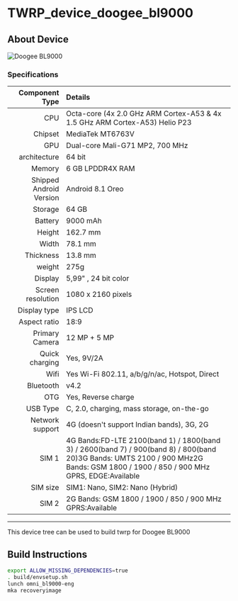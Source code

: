 # TWRP_device_doogee_bl9000

## About Device

![Doogee BL9000](https://s.4pda.to/QysaaUshbz0mkd9uxGMuGDCXuWWgnnWhrX1jGRn9z0r3werNYUb1.jpg?_=1557411025)

### Specifications

Component Type | Details
-------:|:-------------------------
CPU     | Octa-core (4x 2.0 GHz ARM Cortex-A53 & 4x 1.5 GHz ARM Cortex-A53) Helio P23
Chipset | MediaTek MT6763V
GPU     | Dual-core Mali-G71 MP2, 700 MHz
architecture | 64 bit
Memory  | 6 GB LPDDR4X RAM
Shipped Android Version | 	Android 8.1 Oreo
Storage | 64 GB
Battery | 9000 mAh
Height | 162.7 mm
Width | 78.1 mm
Thickness | 13.8 mm
weight | 275g
Display | 5,99" , 24 bit color
Screen resolution | 1080 x 2160 pixels
Display type | IPS LCD
Aspect ratio | 18:9
Primary Camera | 12 MP + 5 MP
Quick charging | Yes, 9V/2A
Wifi | Yes Wi-Fi 802.11, a/b/g/n/ac, Hotspot, Direct
Bluetooth | v4.2
OTG | Yes, Reverse charge
USB Type | C, 2.0, charging, mass storage, on-the-go
Network support | 4G (doesn't support Indian bands), 3G, 2G
SIM 1 | 4G Bands:FD-LTE 2100(band 1) / 1800(band 3) / 2600(band 7) / 900(band 8) / 800(band 20)3G Bands: UMTS 2100 / 900 MHz2G Bands: GSM 1800 / 1900 / 850 / 900 MHz GPRS, EDGE:Available
SIM size | SIM1: Nano, SIM2: Nano (Hybrid)
SIM 2 | 2G Bands: GSM 1800 / 1900 / 850 / 900 MHz GPRS:Available

---

This device tree can be used to build twrp for Doogee BL9000


## Build Instructions
```sh
export ALLOW_MISSING_DEPENDENCIES=true
. build/envsetup.sh
lunch omni_bl9000-eng
mka recoveryimage
```

